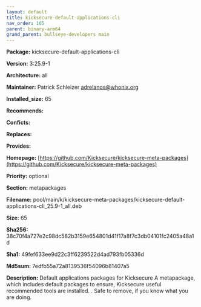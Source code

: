 ```yaml
---
layout: default
title: kicksecure-default-applications-cli
nav_order: 105
parent: binary-arm64
grand_parent: bullseye-developers main
---
```


**Package:** kicksecure-default-applications-cli

**Version:** 3:25.9-1

**Architecture:**  all

**Maintainer:**  Patrick Schleizer <adrelanos@whonix.org>

**Installed_size:**  65

**Recommends:**  

**Conficts:**  

**Replaces:**  

**Provides:**  

**Homepage:**  [https://github.com/Kicksecure/kicksecure-meta-packages](https://github.com/Kicksecure/kicksecure-meta-packages)

**Priority:**  optional

**Section:** metapackages

**Filename:**  pool/main/k/kicksecure-meta-packages/kicksecure-default-applications-cli_25.9-1_all.deb

**Size:**  65

**Sha256:**  38c70f4a727e2c98dc582b3159e654801d41f17a8f7c3db04101fc2405a48a1d

**Sha1:**  49fef633ee9d22c3ff6239522d4ad793fb05336d

**Md5sum:**  7edfb55a72a8139536f54096b81407a5

**Description:** Default applications packages for Kicksecure
 A metapackage, which includes default packages to ensure, Kicksecure
 useful recommended tools are installed.
 .
 Safe to remove, if you know what you are doing.


